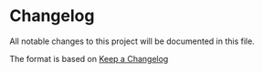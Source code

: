 # Changelog

All notable changes to this project will be documented in this file.

The format is based on [Keep a Changelog](https://keepachangelog.com/)

